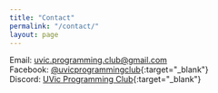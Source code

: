 ```yaml
---
title: "Contact"
permalink: "/contact/"
layout: page
---
```


Email: uvic.programming.club@gmail.com \
Facebook: [@uvicprogrammingclub](https://www.facebook.com/uvicprogrammingclub/){:target="_blank"} \
Discord: [UVic Programming Club](https://discord.gg/nVpZtGytwj){:target="_blank"}
